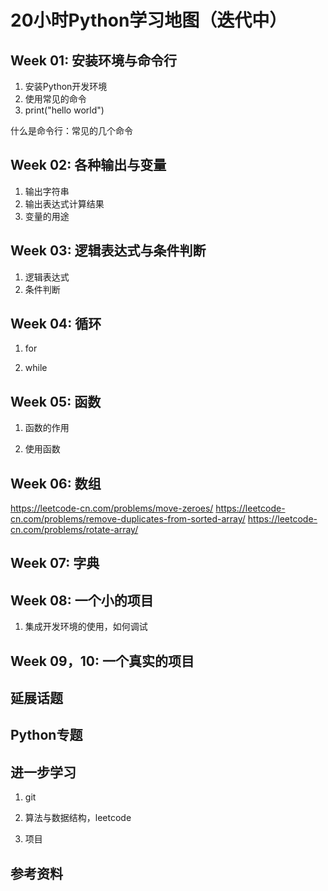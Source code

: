 # 20小时Python学习地图（迭代中）



## Week 01: 安装环境与命令行

1. 安装Python开发环境
2. 使用常见的命令
3. print("hello world") 


什么是命令行：常见的几个命令



## Week 02: 各种输出与变量

1. 输出字符串
2. 输出表达式计算结果
3. 变量的用途



## Week 03: 逻辑表达式与条件判断

1. 逻辑表达式
2. 条件判断



## Week 04: 循环

1. for

2. while

   

## Week 05: 函数

1. 函数的作用

2. 使用函数

   

## Week 06: 数组

https://leetcode-cn.com/problems/move-zeroes/
https://leetcode-cn.com/problems/remove-duplicates-from-sorted-array/
https://leetcode-cn.com/problems/rotate-array/



## Week 07: 字典



## Week 08: 一个小的项目

1. 集成开发环境的使用，如何调试

   

## Week 09，10: 一个真实的项目



## 延展话题

## Python专题



## 进一步学习

1. git

2. 算法与数据结构，leetcode

3. 项目

   

## 参考资料

